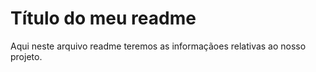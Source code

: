 # Título do meu readme

Aqui neste arquivo readme teremos as informaçãoes relativas ao nosso projeto.